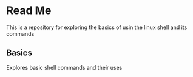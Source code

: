 # Read Me
This is a repository for exploring the basics of usin the linux shell and its commands

## Basics
Explores basic shell commands and their uses
